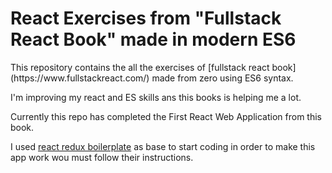 <h1>React Exercises from "Fullstack React Book" made in modern ES6</h1>
This repository contains the all the exercises of [fullstack react book](https://www.fullstackreact.com/) made from zero using ES6 syntax.

I'm improving my react and ES skills ans this books is helping me a lot.

Currently this repo has completed the First React Web Application from this book.

I used [react redux boilerplate](https://github.com/jackyon/react-redux-boilerplate) as base to start coding in order to make this app work wou must follow their instructions.